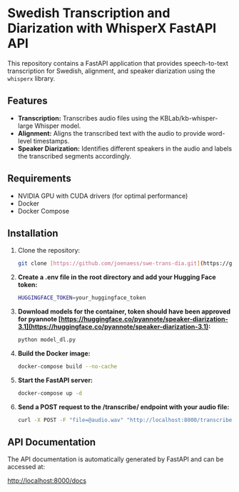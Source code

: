 # Swedish Transcription and Diarization with WhisperX FastAPI API

This repository contains a FastAPI application that provides speech-to-text transcription for Swedish, alignment, and speaker diarization using the `whisperx` library.

## Features

* **Transcription:** Transcribes audio files using the KBLab/kb-whisper-large Whisper model.
* **Alignment:** Aligns the transcribed text with the audio to provide word-level timestamps.
* **Speaker Diarization:** Identifies different speakers in the audio and labels the transcribed segments accordingly.

## Requirements

* NVIDIA GPU with CUDA drivers (for optimal performance)
* Docker
* Docker Compose

## Installation

1. Clone the repository:

   ```bash
   git clone [https://github.com/joenaess/swe-trans-dia.git](https://github.com/joenaess/swe-trans-dia.git)

2. **Create a .env file in the root directory and add your Hugging Face token:**

   ```bash
   HUGGINGFACE_TOKEN=your_huggingface_token

3. **Download models for the container, token should have been approved for pyannote [https://huggingface.co/pyannote/speaker-diarization-3.1](https://huggingface.co/pyannote/speaker-diarization-3.1):**

   ```bash
   python model_dl.py

4. **Build the Docker image:**

   ```bash
   docker-compose build --no-cache

5. **Start the FastAPI server:**

   ```bash
   docker-compose up -d

6. **Send a POST request to the /transcribe/ endpoint with your audio file:**

   ```bash
   curl -X POST -F "file=@audio.wav" "http://localhost:8000/transcribe/?min_speakers=2&max_speakers=2"

## API Documentation

The API documentation is automatically generated by FastAPI and can be accessed at:

[http://localhost:8000/docs](http://localhost:8000/docs)
